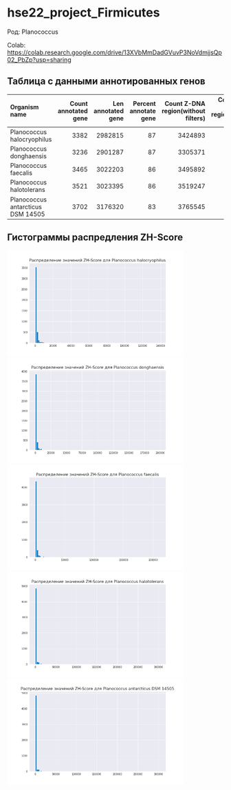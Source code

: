 # hse22_project_Firmicutes

Род: Planococcus

Colab: https://colab.research.google.com/drive/13XVbMmDadGVuvP3NoVdmjjsQp02_PbZp?usp=sharing

## Таблица с данными аннотированных генов

| Organism name                     |   Count annotated gene |   Len annotated gene |   Percent annotate gene |   Count Z-DNA region(without filters) |   Count Z-DNA region(with filters) |   Summary len Z-DNA region |
|:----------------------------------|-----------------------:|---------------------:|------------------------:|--------------------------------------:|-----------------------------------:|---------------------------:|
| Planococcus halocryophilus        |                   3382 |              2982815 |                      87 |                               3424893 |                               4477 |                      43544 |
| Planococcus donghaensis           |                   3236 |              2901287 |                      87 |                               3305371 |                               4598 |                      44796 |
| Planococcus faecalis              |                   3465 |              3022203 |                      86 |                               3495892 |                               5127 |                      50110 |
| Planococcus halotolerans          |                   3521 |              3023395 |                      86 |                               3519247 |                               5314 |                      51304 |
| Planococcus antarcticus DSM 14505 |                   3702 |              3176320 |                      83 |                               3765545 |                               5226 |                      50638 |

## Гистограммы распредления ZH-Score

<p float="left">
  <img src="/pic/hist1.png" width="410" />
  <img src="/pic/hist2.png" width="410" />
  <img src="/pic/hist3.png" width="410" />
  <img src="/pic/hist4.png" width="410" />
  <img src="/pic/hist5.png" width="410" />
</p>
